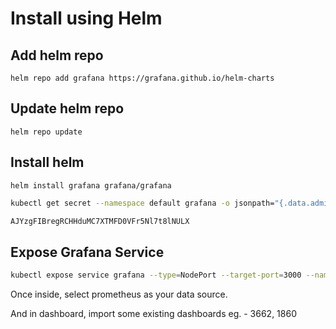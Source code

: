 # Install using Helm

## Add helm repo

`helm repo add grafana https://grafana.github.io/helm-charts`

## Update helm repo

`helm repo update`

## Install helm 

`helm install grafana grafana/grafana`

```zsh
kubectl get secret --namespace default grafana -o jsonpath="{.data.admin-password}" | base64 --decode ; echo
```
```zsh
AJYzgFIBregRCHHduMC7XTMFD0VFr5Nl7t8lNULX
```

## Expose Grafana Service
```zsh
kubectl expose service grafana --type=NodePort --target-port=3000 --name=grafana-ext
```
Once inside, select prometheus as your data source.

And in dashboard, import some existing dashboards eg. - 3662, 1860
